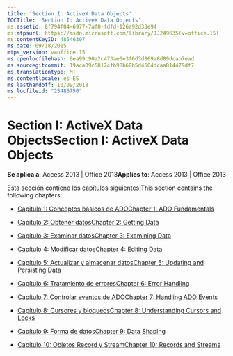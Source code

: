 ```yaml
---
title: 'Section I: ActiveX Data Objects'
TOCTitle: 'Section I: ActiveX Data Objects'
ms:assetid: 8f794f04-6977-7af0-fdfd-126a92d33e94
ms:mtpsurl: https://msdn.microsoft.com/library/JJ249635(v=office.15)
ms:contentKeyID: 48546307
ms.date: 09/18/2015
mtps_version: v=office.15
ms.openlocfilehash: 6ea99c90a2c473ae0e3f6d3d869a8d89dcab7ead
ms.sourcegitcommit: 19aca09c5812cfb98b68b5d4604dcaa814479df7
ms.translationtype: MT
ms.contentlocale: es-ES
ms.lasthandoff: 10/09/2018
ms.locfileid: "25486750"
---
```

# <a name="section-i-activex-data-objects"></a><span data-ttu-id="e7ad2-102">Section I: ActiveX Data Objects</span><span class="sxs-lookup"><span data-stu-id="e7ad2-102">Section I: ActiveX Data Objects</span></span>


<span data-ttu-id="e7ad2-103">**Se aplica a**: Access 2013 | Office 2013</span><span class="sxs-lookup"><span data-stu-id="e7ad2-103">**Applies to**: Access 2013 | Office 2013</span></span>

<span data-ttu-id="e7ad2-104">Esta sección contiene los capítulos siguientes:</span><span class="sxs-lookup"><span data-stu-id="e7ad2-104">This section contains the following chapters:</span></span>

  - [<span data-ttu-id="e7ad2-105">Capítulo 1: Conceptos básicos de ADO</span><span class="sxs-lookup"><span data-stu-id="e7ad2-105">Chapter 1: ADO Fundamentals</span></span>](chapter-1-ado-fundamentals.md)

  - [<span data-ttu-id="e7ad2-106">Capítulo 2: Obtener datos</span><span class="sxs-lookup"><span data-stu-id="e7ad2-106">Chapter 2: Getting Data</span></span>](chapter-2-getting-data.md)

  - [<span data-ttu-id="e7ad2-107">Capítulo 3: Examinar datos</span><span class="sxs-lookup"><span data-stu-id="e7ad2-107">Chapter 3: Examining Data</span></span>](chapter-3-examining-data.md)

  - [<span data-ttu-id="e7ad2-108">Capítulo 4: Modificar datos</span><span class="sxs-lookup"><span data-stu-id="e7ad2-108">Chapter 4: Editing Data</span></span>](chapter-4-editing-data.md)

  - [<span data-ttu-id="e7ad2-109">Capítulo 5: Actualizar y almacenar datos</span><span class="sxs-lookup"><span data-stu-id="e7ad2-109">Chapter 5: Updating and Persisting Data</span></span>](chapter-5-updating-and-persisting-data.md)

  - [<span data-ttu-id="e7ad2-110">Capítulo 6: Tratamiento de errores</span><span class="sxs-lookup"><span data-stu-id="e7ad2-110">Chapter 6: Error Handling</span></span>](chapter-6-error-handling.md)

  - [<span data-ttu-id="e7ad2-111">Capítulo 7: Controlar eventos de ADO</span><span class="sxs-lookup"><span data-stu-id="e7ad2-111">Chapter 7: Handling ADO Events</span></span>](chapter-7-handling-ado-events.md)

  - [<span data-ttu-id="e7ad2-112">Capítulo 8: Cursores y bloqueos</span><span class="sxs-lookup"><span data-stu-id="e7ad2-112">Chapter 8: Understanding Cursors and Locks</span></span>](chapter-8-understanding-cursors-and-locks.md)

  - [<span data-ttu-id="e7ad2-113">Capítulo 9: Forma de datos</span><span class="sxs-lookup"><span data-stu-id="e7ad2-113">Chapter 9: Data Shaping</span></span>](chapter-9-data-shaping.md)

  - [<span data-ttu-id="e7ad2-114">Capítulo 10: Objetos Record y Stream</span><span class="sxs-lookup"><span data-stu-id="e7ad2-114">Chapter 10: Records and Streams</span></span>](chapter-10-records-and-streams.md)

